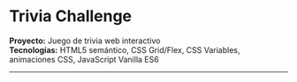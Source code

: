 # Trivia Challenge

**Proyecto:** Juego de trivia web interactivo  
**Tecnologías:** HTML5 semántico, CSS Grid/Flex, CSS Variables, animaciones CSS, JavaScript Vanilla ES6  

---